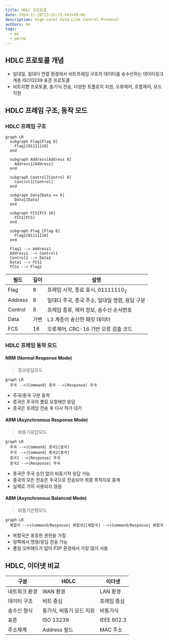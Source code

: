 ```yaml
---
title: HDLC 프로토콜
date: 2024-12-20T23:25:23.643+09:00
description: High-Level Data Link Control Protocol
authors: me
tags:
  - pe
  - pe/nw 
---
```


## HDLC 프로토콜 개념

- 일대일, 일대다 연결 환경에서 비트프레임 구조의 데이터를 송수신하는 데이터링크 계층 ISO13239 표준 프로토콜
- 비트지향 프로토콜, 동기식 전송, 다양한 토폴로지 지원, 오류제어, 흐름제어, 모드 지원

## HDLC 프레임 구조, 동작 모드

### HDLC 프레임 구조

```mermaid
graph LR
  subgraph Flag[Flag 8]
    Flag1[01111110]
  end
  
  subgraph Address[Address 8]
    Address1[Address]
  end
  
  subgraph Control[Control 8]
    Control1[Control]
  end
  
  subgraph Data[Data >= 0]
    Data1[Data]
  end
  
  subgraph FCS[FCS 16]
    FCS1[FCS]
  end
  
  subgraph Flag_[Flag 8]
    Flag2[01111110]
  end
  
  Flag1 --> Address1
  Address1 --> Control1
  Control1 --> Data1
  Data1 --> FCS1
  FCS1 --> Flag2
```

| 필드 | 길이 | 설명 |
| --- | --- | --- |
| Flag | 8 | 프레임 시작, 종료 표시, 01111110<sub>2</sub> |
| Address | 8 | 일대다 주국, 종국 주소, 일대일 명령, 응답 구분 |
| Control | 8 | 프레임 종류, 제어 정보, 송수신 순서번호 |
| Data | 가변 | L3 계층이 송신한 패킷 데이터 |
| FCS | 16 | 오류제어, CRC-16 기반 오류 검출 코드 |

### HDLC 프레임 동작 모드

#### NRM (Normal Response Mode)

> 정규응답모드

```mermaid
graph LR
  주국 -->|Command| 종국 -->|Response| 주국
```

- 주국/종국 구분 동작
- 종국은 주국의 폴링 요청에만 응답
- 종국은 프레임 전송 후 다시 허가 대기

#### ARM (Asynchronous Response Mode)

> 비동기응답모드

```mermaid
graph LR
  주국 -->|Command| 종국1[종국]
  주국 -->|Command| 종국2[종국]
  종국1 -->|Response| 주국
  종국2 -->|Response| 주국
```

- 종국은 주국 승인 없이 비동기적 응답 가능
- 종국의 모든 전송은 주국으로 전송되어 최종 목적지로 중계
- 실제로 거의 사용되지 않음

#### ABM (Asynchronous Balanced Mode)

> 비동기균형모드

```mermaid
graph LR
  복합국 -->|Command/Response| 복합국2[복합국] -->|Command/Response| 복합국
```

- 복합국은 동등한 권한을 가짐
- 양쪽에서 명령/응답 전송 가능
- 폴링 오버헤드가 없어 P2P 환경에서 가장 많이 사용

## HDLC, 이더넷 비교

| 구분 | HDLC | 이더넷 |
| --- | --- | --- |
| 네트워크 환경 | WAN 환경 | LAN 환경 |
| 데이터 구조 | 비트 중심 | 프레임 중심 |
| 송수신 형식 | 동기식, 비동기 모드 지원 | 비동기식 |
| 표준 | ISO 13239 | IEEE 802.3 |
| 주소체계 | Address 필드 | MAC 주소 |
